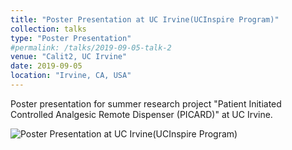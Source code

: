 ```yaml
---
title: "Poster Presentation at UC Irvine(UCInspire Program)"
collection: talks
type: "Poster Presentation"
#permalink: /talks/2019-09-05-talk-2
venue: "Calit2, UC Irvine"
date: 2019-09-05
location: "Irvine, CA, USA"
---
```


Poster presentation for summer research project "Patient Initiated Controlled Analgesic Remote Dispenser (PICARD)" at UC Irvine.

![Poster Presentation at UC Irvine(UCInspire Program)](/images/talks/Talk_at_UCI.jpg)
